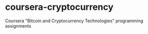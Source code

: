 # coursera-cryptocurrency
Coursera "Bitcoin and Cryptocurrency Technologies" programming assignments
